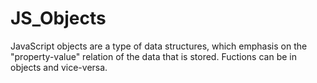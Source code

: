 # JS_Objects
JavaScript objects are a type of data structures, which emphasis on the "property-value" relation of the data that is stored.
Fuctions can be in objects and vice-versa.
